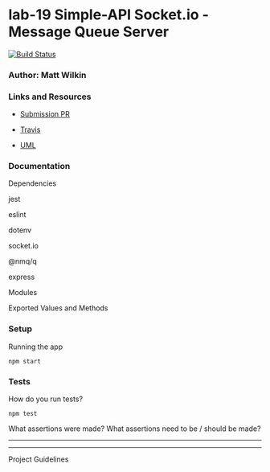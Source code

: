 # lab-19 Simple-API Socket.io - Message Queue Server


[![Build Status](https://www.travis-ci.com/mwilkin-401-advanced-javascript/lab-04.svg?branch=api)](https://www.travis-ci.com/mwilkin-401-advanced-javascript/lab-19-simple-api)

### Author: Matt Wilkin

### Links and Resources
* [Submission PR](https://github.com/mwilkin-401-advanced-javascript/lab-19-simple-api/pull/1)

* [Travis](https://www.travis-ci.com/mwilkin-401-advanced-javascript/lab-19-simple-api)

* [UML](https://drive.google.com/file/d/1zCn0NgFr69td5_hWZkk7myrq5sDAQVKb/view?usp=sharing)

### Documentation

Dependencies

jest

eslint

dotenv

socket.io

@nmq/q

express


Modules


Exported Values and Methods


### Setup

Running the app

`npm start`

### Tests
How do you run tests?

`npm test`

What assertions were made?
What assertions need to be / should be made?

_________________
_________________

Project Guidelines
